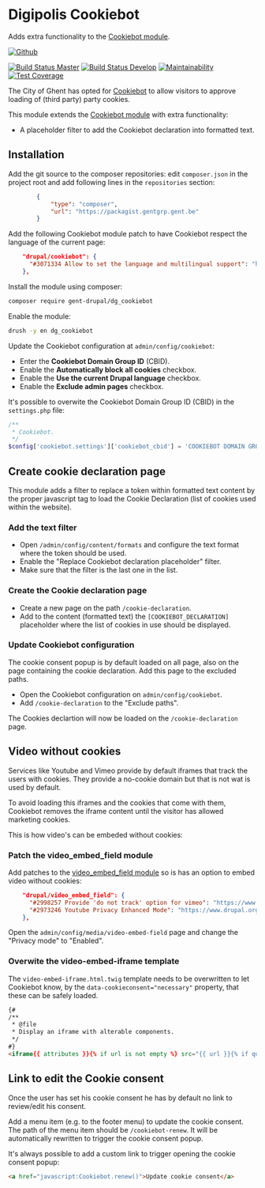 # Digipolis Cookiebot

Adds extra functionality to the [Cookiebot module].

[![Github][github-badge]][github-link]

[![Build Status Master][travis-master-badge]][travis-master-link]
[![Build Status Develop][travis-develop-badge]][travis-develop-link]
[![Maintainability][codeclimate-maint-badge]][codeclimate-maint-link]
[![Test Coverage][codeclimate-cover-badge]][codeclimate-cover-link]

The City of Ghent has opted for [Cookiebot] to allow visitors to approve loading
of (third party) party cookies.

This module extends the [Cookiebot module] with extra functionality:

* A placeholder filter to add the Cookiebot declaration into formatted text.

## Installation

Add the git source to the composer repositories: edit `composer.json` in the
project root and add following lines in the `repositories` section:

```json
        {
            "type": "composer",
            "url": "https://packagist.gentgrp.gent.be"
        }
```

Add the following Cookiebot module patch to have Cookiebot respect the language
of the current page:

```json
    "drupal/cookiebot": {
      "#3071334 Allow to set the language and multilingual support": "https://www.drupal.org/files/issues/2019-10-29/cookiebot-allow_to_set_the_language-3071334-8.patch"
    },
```

Install the module using composer:

```bash
composer require gent-drupal/dg_cookiebot
```

Enable the module:

```bash
drush -y en dg_cookiebot
```

Update the Cookiebot configuration at `admin/config/cookiebot`:

* Enter the **Cookiebot Domain Group ID** (CBID).
* Enable the **Automatically block all cookies** checkbox.
* Enable the **Use the current Drupal language** checkbox.
* Enable the **Exclude admin pages** checkbox.

It's possible to overwite the Cookiebot Domain Group ID (CBID) in the
`settings.php` file:

```php
/**
 * Cookiebot.
 */
$config['cookiebot.settings']['cookiebot_cbid'] = 'COOKIEBOT DOMAIN GROUP ID';
```

## Create cookie declaration page

This module adds a filter to replace a token within formatted text content by
the proper javascript tag to load the Cookie Declaration (list of cookies used
within the website).

### Add the text filter

* Open `/admin/config/content/formats` and configure the text format where the
  token should be used.
* Enable the "Replace Cookiebot declaration placeholder" filter.
* Make sure that the filter is the last one in the list.

### Create the Cookie declaration page

* Create a new page on the path `/cookie-declaration`.
* Add to the content (formatted text) the `[COOKIEBOT_DECLARATION]` placeholder
  where the list of cookies in use should be displayed.

### Update Cookiebot configuration

The cookie consent popup is by default loaded on all page, also on the page
containing the cookie declaration. Add this page to the excluded paths.

* Open the Cookiebot configuration on `admin/config/cookiebot`.
* Add `/cookie-declaration` to the "Exclude paths".

The Cookies declartion will now be loaded on the `/cookie-declaration` page.

## Video without cookies

Services like Youtube and Vimeo provide by default iframes that track the users
with cookies. They provide a no-cookie domain but that is not wat is used by
default.

To avoid loading this iframes and the cookies that come with them, Cookiebot
removes the iframe content until the visitor has allowed marketing cookies.

This is how video's can be embeded without cookies:

### Patch the video_embed_field module

Add patches to the [video_embed_field module] so is has an option to embed video
without cookies:

```json
    "drupal/video_embed_field": {
      "#2998257 Provide 'do not track' option for vimeo": "https://www.drupal.org/files/issues/2019-02-18/video_embed_field_2998257_5.patch",
      "#2973246 Youtube Privacy Enhanced Mode": "https://www.drupal.org/files/issues/2019-06-08/video_embed_field_youtube_nocookie_2973246_41.patch"
    },
```

Open the `admin/config/media/video-embed-field` page and change the "Privacy
mode" to "Enabled".

### Overwite the video-embed-iframe template

The `video-embed-iframe.html.twig` template needs to be overwritten to let
Cookiebot know, by the `data-cookieconsent="necessary"` property, that these can
be safely loaded.

```html
{#
/**
 * @file
 * Display an iframe with alterable components.
 */
#}
<iframe{{ attributes }}{% if url is not empty %} src="{{ url }}{% if query is not empty %}?{{ query | url_encode }}{% endif %}{% if fragment is not empty %}#{{ fragment }}{% endif %}"{% endif %} data-cookieconsent="necessary"></iframe>
```

## Link to edit the Cookie consent

Once the user has set his cookie consent he has by default no link to
review/edit his consent.

Add a menu item (e.g. to the footer menu) to update the cookie consent. The path
of the menu item should be `/cookiebot-renew`. It will be automatically
rewritten to trigger the cookie consent popup.

It's always possible to add a custom link to trigger opening the cookie consent
popup:

```html
<a href="javascript:Cookiebot.renew()">Update cookie consent</a>
```

[Cookiebot]: https://www.cookiebot.com/
[Cookiebot module]: https://www.drupal.org/project/cookiebot
[video_embed_field module]: https://www.drupal.org/project/video_embed_field

[link-drupal]: https://www.drupal.org/project/drupal
[link-package]: https://github.com/digipolisgent/php_package_dg-flanders-basicregisters

[github-badge]: https://img.shields.io/badge/github-DigipolisGent_Cookiebot-blue.svg?logo=github
[github-link]: https://github.com/digipolisgent/drupal_module_dg-cookiebot

[travis-master-badge]: https://travis-ci.com/digipolisgent/drupal_module_dg-cookiebot.svg?token=anXPs46DEwgxP8RmJPAJ&branch=8.x-1.x "Travis build master"
[travis-master-link]: https://travis-ci.com/digipolisgent/drupal_module_dg-cookiebot/branches
[travis-develop-badge]: https://travis-ci.com/digipolisgent/drupal_module_dg-cookiebot.svg?token=anXPs46DEwgxP8RmJPAJ&branch=8.x-1.x-dev "Travis build develop"
[travis-develop-link]: https://travis-ci.com/digipolisgent/drupal_module_dg-cookiebot/branches

[codeclimate-maint-badge]: https://api.codeclimate.com/v1/badges/5f2e8b272e71e2143b93/maintainability
[codeclimate-maint-link]: https://codeclimate.com/repos/5e6242ba0a957401b6012c05/maintainability
[codeclimate-cover-badge]: https://api.codeclimate.com/v1/badges/5f2e8b272e71e2143b93/test_coverage
[codeclimate-cover-link]: https://codeclimate.com/repos/5e6242ba0a957401b6012c05/test_coverage
